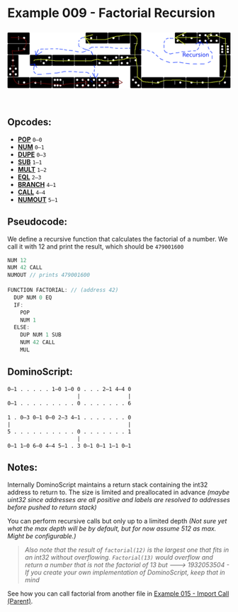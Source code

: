 Example 009 - Factorial Recursion
=======================================

<img style="margin: 0.5rem 0 2rem;" src="../docs/example-009-flow.png" alt="Dominos" width="750">
 
## Opcodes:
- [**POP**](../readme.md#pop) `0—0`
- [**NUM**](../readme.md#num) `0—1`
- [**DUPE**](../readme.md#dupe) `0—3`
- [**SUB**](../readme.md#sub) `1—1`
- [**MULT**](../readme.md#mult) `1—2`
- [**EQL**](../readme.md#eql) `2—3`
- [**BRANCH**](../readme.md#branch) `4—1`
- [**CALL**](../readme.md#call) `4—4`
- [**NUMOUT**](../readme.md#numout) `5—1`

## Pseudocode:
We define a recursive function that calculates the factorial of a number. We call it with 12 and print the result, which should be `479001600`

```js
NUM 12
NUM 42 CALL
NUMOUT // prints 479001600

FUNCTION FACTORIAL: // (address 42)
  DUP NUM 0 EQ
  IF:
    POP
    NUM 1
  ELSE:
    DUP NUM 1 SUB
    NUM 42 CALL 
    MUL
```

## DominoScript:
```
0—1 . . . . . 1—0 1—0 0 . . . 2—1 4—4 0
                      |               |
0—1 . . . . . . . . . 0 . . . . . . . 6
                                       
1 . 0—3 0—1 0—0 2—3 4—1 . . . . . . . 0
|                                     |
5 . . . . . . . . . . 0 . . . . . . . 1
                      |                
0—1 1—0 6—0 4—4 5—1 . 3 0—1 0—1 1—1 0—1
```

## Notes:
Internally DominoScript maintains a return stack containing the int32 address to return to. The size is limited and preallocated in advance *(maybe uint32 since addresses are all positive and labels are resolved to addresses before pushed to return stack)*

You can perform recursive calls but only up to a limited depth *(Not sure yet what the max depth will be by default, but for now assume 512 as max. Might be configurable.)*

> *Also note that the result of `factorial(12)` is the largest one that fits in an int32 without overflowing. `Factorial(13)` would overflow and return a number that is not the factorial of 13 but ---> 1932053504 - If you create your own implementation of DominoScript, keep that in mind*

See how you can call factorial from another file in [Example 015 - Import Call (Parent)](015_import_call_parent.md).
